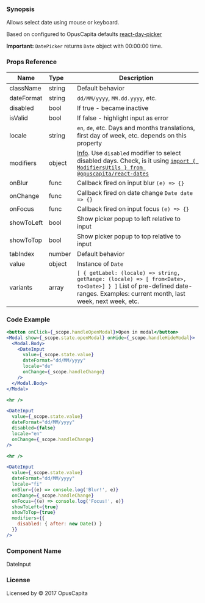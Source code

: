 ### Synopsis

Allows select date using mouse or keyboard.

Based on configured to OpusCapita defaults [react-day-picker](https://github.com/gpbl/react-day-picker)

**Important:** `DatePicker` returns `Date` object with 00:00:00 time.

### Props Reference

| Name                           | Type                    | Description                                                                                                                                                                |
| ------------------------------ | :---------------------- | -----------------------------------------------------------                                                                                                                |
| className                      | string                  | Default behavior                                                                                                                                                           |
| dateFormat                     | string                  | `dd/MM/yyyy`, `MM.dd.yyyy`, etc.                                                                                                                                           |
| disabled                       | bool                    | If true - became inactive                                                                                                                                                  |
| isValid                        | bool                    | If false - highlight input as error                                                                                                                                        |
| locale                         | string                  | `en`, `de`, etc. Days and months translations, first day of week, etc. depends on this property                                                                            |
| modifiers                      | object                  | [Info](https://github.com/gpbl/react-day-picker/blob/v6.1.0/docs/docs/modifiers.md). Use `disabled` modifier to select disabled days. Check, is it using [`import { ModifiersUtils } from @opuscapita/react-dates`](https://github.com/gpbl/react-day-picker/blob/v6.1.0/docs/docs/utils-modifiers.md) |
| onBlur                         | func                    | Callback fired on input blur `(e) => {}`                                                                                                                                   |
| onChange                       | func                    | Callback fired on date change `Date date => {}`                                                                                                                            |
| onFocus                        | func                    | Callback fired on input focus `(e) => {}`                                                                                                                                  |
| showToLeft                     | bool                    | Show picker popup to left relative to input                                                                                                                                |
| showToTop                      | bool                    | Show picker popup to top relative to input                                                                                                                                 |
| tabIndex                       | number                  | Default behavior                                                                                                                                                           |
| value                          | object                  | Instance of `Date`                                                                                                                                                         |
| variants                       | array                   | `[ { getLabel: (locale) => string, getRange: (locale) => [ from<Date>, to<Date>] } ]` List of pre-defined date-ranges. Examples: current month, last week, next week, etc. |

### Code Example

```jsx
<button onClick={_scope.handleOpenModal}>Open in modal</button>
<Modal show={_scope.state.openModal} onHide={_scope.handleHideModal}>
  <Modal.Body>
    <DateInput
      value={_scope.state.value}
      dateFormat="dd/MM/yyyy"
      locale="de"
      onChange={_scope.handleChange}
    />
  </Modal.Body>
</Modal>

<hr />

<DateInput
  value={_scope.state.value}
  dateFormat="dd/MM/yyyy"
  disabled={false}
  locale="en"
  onChange={_scope.handleChange}
/>

<hr />

<DateInput
  value={_scope.state.value}
  dateFormat="dd/MM/yyyy"
  locale="fi"
  onBlur={(e) => console.log('Blur!', e)}
  onChange={_scope.handleChange}
  onFocus={(e) => console.log('Focus!', e)}
  showToLeft={true}
  showToTop={true}
  modifiers={{
    disabled: { after: new Date() }
  }}
/>
```

### Component Name

DateInput

### License

Licensed by © 2017 OpusCapita

